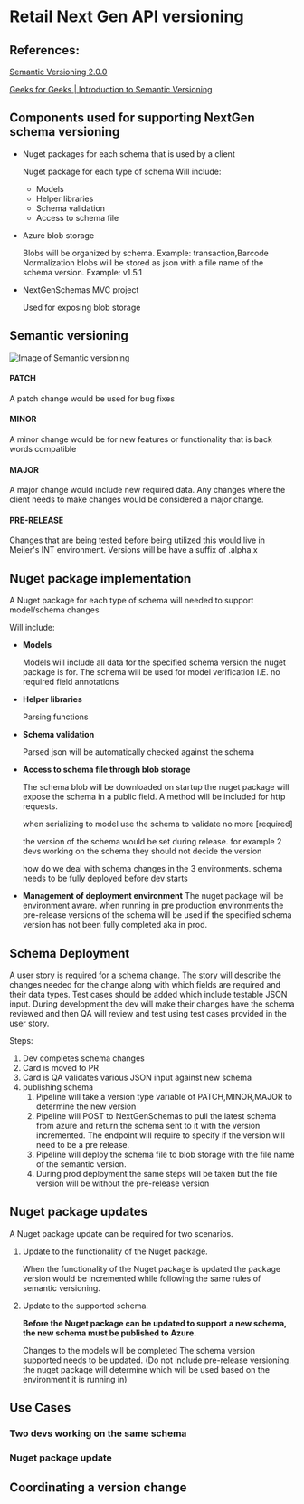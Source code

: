 # Retail Next Gen API versioning

## References:
[Semantic Versioning 2.0.0](https://semver.org/)

[Geeks for Geeks | Introduction to Semantic Versioning](https://www.geeksforgeeks.org/introduction-semantic-versioning/)

## Components used for supporting NextGen schema versioning
- Nuget packages for each schema that is used by a client

    Nuget package for each type of schema
	Will include:
    - Models
    - Helper libraries
    - Schema validation
    - Access to schema file
- Azure blob storage

    Blobs will be organized by schema. Example: transaction,Barcode Normalization
    blobs will be stored as json with a file name of the schema version. Example: v1.5.1
- NextGenSchemas MVC project 

   Used for exposing blob storage

## Semantic versioning
![Image of Semantic versioning](https://media.geeksforgeeks.org/wp-content/uploads/semver.png)

#### PATCH
A patch change would be used for bug fixes
#### MINOR
A minor change would be for new features or functionality that is back words compatible
#### MAJOR
A major change would include new required data. Any changes where the client needs to make changes would be considered a major change.
#### PRE-RELEASE
Changes that are being tested before being utilized this would live in Meijer's INT environment. Versions will be have a suffix of .alpha.x

## Nuget package implementation
A Nuget package for each type of schema will needed to support model/schema changes

Will include:

- **Models**

    Models will include all data for the specified schema version the nuget package is for. The schema will be used for model verification I.E. no required field annotations
- **Helper libraries**

    Parsing functions
- **Schema validation**

    Parsed json will be automatically checked against the schema
- **Access to schema file through blob storage**

    The schema blob will be downloaded on startup the nuget package will expose the schema in a public field. A method will be included for http requests.

    when serializing to model use the schema to validate no more [required]


    the version of the schema would be set during release. for example 2 devs working on the schema they should not decide the version

    how do we deal with schema changes in the 3 environments. schema needs to be fully deployed before dev starts
- **Management of deployment environment**
    The nuget package will be environment aware. when running in pre production environments the pre-release versions of the schema will be used if the specified schema version has not been fully completed aka in prod.

## Schema Deployment

A user story is required for a schema change. The story will describe the changes needed for the change along with which fields are required and their data types. Test cases should be added which include testable JSON input. During development the dev will make their changes have the schema reviewed and then QA will review and test using test cases provided in the user story.

Steps:
1. Dev completes schema changes
1. Card is moved to PR
1. Card is QA validates various JSON input against new schema
1.  publishing schema
    1. Pipeline will take a version type variable of PATCH,MINOR,MAJOR to determine the new version
    1. Pipeline will POST to NextGenSchemas to pull the latest schema from azure and return the schema sent to it with the version incremented. The endpoint will require to specify if the version will need to be a pre release.
    1. Pipeline will deploy the schema file to blob storage with the file name of the semantic version.
    1. During prod deployment the same steps will be taken but the file version will be without the pre-release version

## Nuget package updates
A Nuget package update can be required for two scenarios.

1. Update to the functionality of the Nuget package.

    When the functionality of the Nuget package is updated the package version would be incremented while following the same rules of semantic versioning.

1. Update to the supported schema.

    **Before the Nuget package can be updated to support a new schema, the new schema must be published to Azure.**

    Changes to the models will be completed
    The schema version supported needs to be updated. (Do not include pre-release versioning. the nuget package will determine which will be used based on the environment it is running in)
## Use Cases

### Two devs working on the same schema

### Nuget package update



## Coordinating a version change